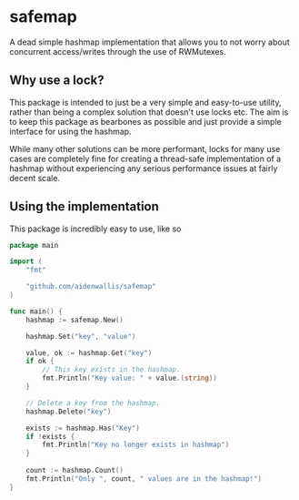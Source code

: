 # safemap

A dead simple hashmap implementation that allows you to not worry about concurrent access/writes through the use of RWMutexes.

## Why use a lock?

This package is intended to just be a very simple and easy-to-use utility, rather than being a complex solution that doesn't use locks etc. The aim is to keep this package as bearbones as possible and just provide a simple interface for using the hashmap.

While many other solutions can be more performant, locks for many use cases are completely fine for creating a thread-safe implementation of a hashmap without experiencing any serious performance issues at fairly decent scale.


## Using the implementation

This package is incredibly easy to use, like so

```go
package main

import (
	"fmt"

	"github.com/aidenwallis/safemap"
)

func main() {
	hashmap := safemap.New()

	hashmap.Set("key", "value")

	value, ok := hashmap.Get("key")
	if ok {
		// This key exists in the hashmap.
		fmt.Println("Key value: " + value.(string))
	}

	// Delete a key from the hashmap.
	hashmap.Delete("key")

	exists := hashmap.Has("Key")
	if !exists {
		fmt.Println("Key no longer exists in hashmap")
	}
    
    count := hashmap.Count()
    fmt.Println("Only ", count, " values are in the hashmap!")
}
```
